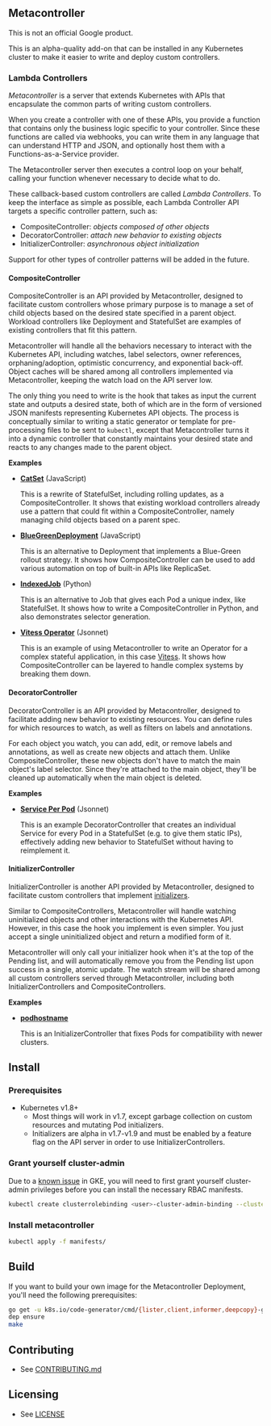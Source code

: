 ## Metacontroller

This is not an official Google product.

This is an alpha-quality add-on that can be installed in any Kubernetes
cluster to make it easier to write and deploy custom controllers.

### Lambda Controllers

*Metacontroller* is a server that extends Kubernetes with APIs that encapsulate
the common parts of writing custom controllers.

When you create a controller with one of these APIs, you provide a function
that contains only the business logic specific to your controller.
Since these functions are called via webhooks, you can write them in any
language that can understand HTTP and JSON, and optionally host them with
a Functions-as-a-Service provider.

The Metacontroller server then executes a control loop on your behalf,
calling your function whenever necessary to decide what to do.

These callback-based custom controllers are called *Lambda Controllers*.
To keep the interface as simple as possible, each Lambda Controller API targets
a specific controller pattern, such as:

* CompositeController: *objects composed of other objects*
* DecoratorController: *attach new behavior to existing objects*
* InitializerController: *asynchronous object initialization*

Support for other types of controller patterns will be added in the future.

#### CompositeController

CompositeController is an API provided by Metacontroller, designed to facilitate
custom controllers whose primary purpose is to manage a set of child objects
based on the desired state specified in a parent object.
Workload controllers like Deployment and StatefulSet are examples of existing
controllers that fit this pattern.

Metacontroller will handle all the behaviors necessary to interact with the
Kubernetes API, including watches, label selectors, owner references,
orphaning/adoption, optimistic concurrency, and exponential back-off.
Object caches will be shared among all controllers implemented via
Metacontroller, keeping the watch load on the API server low.

The only thing you need to write is the hook that takes as input the current
state and outputs a desired state, both of which are in the form of versioned
JSON manifests representing Kubernetes API objects.
The process is conceptually similar to writing a static generator or template
for pre-processing files to be sent to `kubectl`, except that Metacontroller
turns it into a dynamic controller that constantly maintains your desired state
and reacts to any changes made to the parent object.

**Examples**

* [**CatSet**](examples/catset) (JavaScript)

  This is a rewrite of StatefulSet, including rolling updates, as a
  CompositeController.
  It shows that existing workload controllers already use a pattern that could
  fit within a CompositeController, namely managing child objects based on a
  parent spec.

* [**BlueGreenDeployment**](examples/bluegreen) (JavaScript)

  This is an alternative to Deployment that implements a Blue-Green rollout
  strategy.
  It shows how CompositeController can be used to add various automation on top
  of built-in APIs like ReplicaSet.

* [**IndexedJob**](examples/indexedjob) (Python)

  This is an alternative to Job that gives each Pod a unique index, like
  StatefulSet.
  It shows how to write a CompositeController in Python, and also demonstrates
  selector generation.

* [**Vitess Operator**](examples/vitess) (Jsonnet)

  This is an example of using Metacontroller to write an Operator for a complex
  stateful application, in this case [Vitess](https://vitess.io).
  It shows how CompositeController can be layered to handle complex systems
  by breaking them down.
  
#### DecoratorController

DecoratorController is an API provided by Metacontroller, designed to facilitate
adding new behavior to existing resources. You can define rules for which
resources to watch, as well as filters on labels and annotations.

For each object you watch, you can add, edit, or remove labels and annotations,
as well as create new objects and attach them. Unlike CompositeController,
these new objects don't have to match the main object's label selector.
Since they're attached to the main object, they'll be cleaned up automatically
when the main object is deleted.

**Examples**

* [**Service Per Pod**](examples/service-per-pod) (Jsonnet)

  This is an example DecoratorController that creates an individual Service for
  every Pod in a StatefulSet (e.g. to give them static IPs), effectively adding
  new behavior to StatefulSet without having to reimplement it.

#### InitializerController

InitializerController is another API provided by Metacontroller, designed to
facilitate custom controllers that implement [initializers](https://kubernetes.io/docs/admin/extensible-admission-controllers/#initializers).

Similar to CompositeControllers, Metacontroller will handle watching
uninitialized objects and other interactions with the Kubernetes API.
However, in this case the hook you implement is even simpler.
You just accept a single uninitialized object and return a modified form of it.

Metacontroller will only call your initializer hook when it's at the top of the
Pending list, and will automatically remove you from the Pending list upon
success in a single, atomic update.
The watch stream will be shared among all custom controllers served through
Metacontroller, including both InitializerControllers and CompositeControllers.

**Examples**

* [**podhostname**](examples/initializer)

  This is an InitializerController that fixes Pods for compatibility with newer
  clusters.

## Install

### Prerequisites

* Kubernetes v1.8+
  * Most things will work in v1.7, except garbage collection on custom resources
    and mutating Pod initializers.
  * Initializers are alpha in v1.7-v1.9 and must be enabled by a feature flag on
    the API server in order to use InitializerControllers.

### Grant yourself cluster-admin

Due to a [known issue](https://cloud.google.com/container-engine/docs/role-based-access-control#defining_permissions_in_a_role)
in GKE, you will need to first grant yourself cluster-admin privileges before
you can install the necessary RBAC manifests.

```sh
kubectl create clusterrolebinding <user>-cluster-admin-binding --clusterrole=cluster-admin --user=<user>@<domain>
```

### Install metacontroller

```sh
kubectl apply -f manifests/
```

## Build

If you want to build your own image for the Metacontroller Deployment,
you'll need the following prerequisites:

```sh
go get -u k8s.io/code-generator/cmd/{lister,client,informer,deepcopy}-gen
dep ensure
make
```

## Contributing

* See [CONTRIBUTING.md](CONTRIBUTING.md)

## Licensing

* See [LICENSE](LICENSE)
